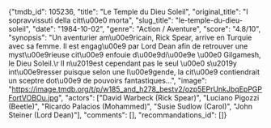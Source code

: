 {"tmdb_id": 105236, "title": "Le Temple du Dieu Soleil", "original_title": "I sopravvissuti della citt\u00e0 morta", "slug_title": "le-temple-du-dieu-soleil", "date": "1984-10-02", "genre": "Action / Aventure", "score": "4.8/10", "synopsis": "Un aventurier am\u00e9ricain, Rick Spear, arrive en Turquie avec sa femme. Il est engag\u00e9 par Lord Dean afin de retrouver une myst\u00e9rieuse cit\u00e9 enfouie d\u00e9di\u00e9e \u00e0 Gilgamesh, le Dieu Soleil.\r Il n\u2019est cependant pas le seul \u00e0 s\u2019y int\u00e9resser puisque selon une l\u00e9gende, la cit\u00e9 contiendrait un sceptre dot\u00e9 de pouvoirs fantastiques...", "image": "https://image.tmdb.org/t/p/w185_and_h278_bestv2/ozp5EPrUnkJbqEpPGPFortVOBOu.jpg", "actors": ["David Warbeck (Rick Spear)", "Luciano Pigozzi (Beetle)", "Ricardo Palacios (Mohammed)", "Susie Sudlow (Carol)", "John Steiner (Lord Dean)"], "comments": [], "recommandations_id": []}